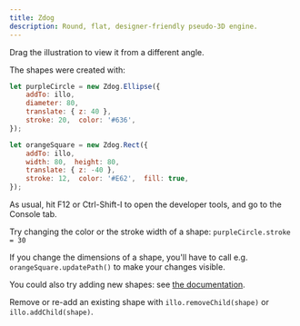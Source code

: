 ```yaml
---
title: Zdog
description: Round, flat, designer-friendly pseudo-3D engine.
---
```


<style>
.dragRotateCanvas {
	background-color: #fdb;
	cursor: move;
}
</style>

<script src="https://unpkg.com/zdog@1/dist/zdog.dist.min.js"></script>

<canvas id="my-demo" width="240" height="240" class="dragRotateCanvas"></canvas>

<script>
let isSpinning = true

let illo = new Zdog.Illustration({
	element: '#my-demo',
	dragRotate: true,
	onDragStart: function() { isSpinning = false },
	onDragEnd: function() {
		// Start spinning again after 1.5 seconds.
		setTimeout(function() { isSpinning = true }, 1.5 * 1000)
	}
})

function animate() {
	if(isSpinning) illo.rotate.y += 0.03
	illo.updateRenderGraph()
	requestAnimationFrame(animate)  // animate again on next redraw
}

animate()


// Add shapes to the illustration.

let purpleCircle = new Zdog.Ellipse({
	addTo: illo,
	diameter: 80,
	translate: { z: 40 },
	stroke: 20,  color: '#636',
});

let orangeSquare = new Zdog.Rect({
	addTo: illo,
	width: 80,  height: 80,
	translate: { z: -40 },
	stroke: 12,  color: '#E62',  fill: true,
});

</script>

Drag the illustration to view it from a different angle.

The shapes were created with:

```javascript
let purpleCircle = new Zdog.Ellipse({
	addTo: illo,
	diameter: 80,
	translate: { z: 40 },
	stroke: 20,  color: '#636',
});

let orangeSquare = new Zdog.Rect({
	addTo: illo,
	width: 80,  height: 80,
	translate: { z: -40 },
	stroke: 12,  color: '#E62',  fill: true,
});
```

As usual, hit F12 or Ctrl-Shift-I to open the developer tools, and go to the Console tab.

Try changing the color or the stroke width of a shape: `purpleCircle.stroke = 30`

If you change the dimensions of a shape, you'll have to call e.g. `orangeSquare.updatePath()` to make your changes visible.

You could also try adding new shapes: see [the documentation](https://zzz.dog/shapes).

Remove or re-add an existing shape with `illo.removeChild(shape)` or `illo.addChild(shape)`.
